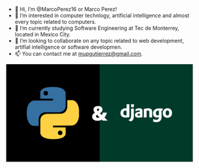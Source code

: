 - 👋 Hi, I’m @MarcoPerez16 or Marco Perez!
- 👀 I’m interested in computer technlogy, artificial intelligence and almost every topic related to computers.
- 🌱 I’m currently studying Software Engineering at Tec de Monterrey, located in Mexico City.
- 💞️ I’m looking to collaborate on any topic related to web development, artifial intelligence or software developmen.
- 📫 You can contact me at mupgutierrez@gmail.com.

![Hola](GitImagenes/DjangoPy.png)
